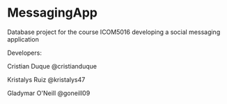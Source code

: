 # MessagingApp
Database project for the course ICOM5016 developing a social messaging application

Developers: 

Cristian Duque @cristianduque

Kristalys Ruiz @kristalys47

Gladymar O'Neill @goneill09
